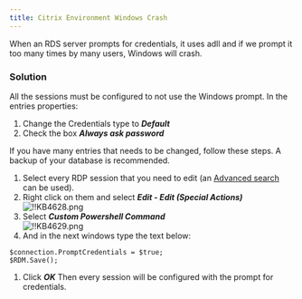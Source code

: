 ```yaml
---
title: Citrix Environment Windows Crash
---
```

When an RDS server prompts for credentials, it uses adll and if we prompt it too many times by many users, Windows will crash.
### Solution
All the sessions must be configured to not use the Windows prompt. In the entries properties:
1. Change the Credentials type to ***Default***
1. Check the box ***Always ask password***  

If you have many entries that needs to be changed, follow these steps. A backup of your database is recommended.

1. Select every RDP session that you need to edit (an [Advanced search](https://helprdm.devolutions.net/advanced_search.htm) can be used).
1. Right click on them and select ***Edit - Edit (Special Actions)***  
![!!KB4628.png](/img/en/kb/KB4628.png)
1. Select ***Custom Powershell Command***  
![!!KB4629.png](/img/en/kb/KB4629.png)
1. And in the next windows type the text below:  

`$connection.PromptCredentials = $true;`  
`$RDM.Save();`
1. Click ***OK*** Then every session will be configured with the prompt for credentials.
